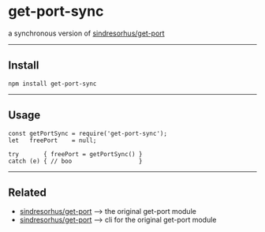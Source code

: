 # get-port-sync
a synchronous version of [sindresorhus/get-port](https://github.com/sindresorhus/get-port)

---
## Install
```
npm install get-port-sync
```


---
## Usage
```
const getPortSync = require('get-port-sync');
let   freePort    = null;

try       { freePort = getPortSync() }
catch (e) { // boo                   }
```


---
## Related
* [sindresorhus/get-port](https://github.com/sindresorhus/get-port)     --> the original get-port module
* [sindresorhus/get-port](https://github.com/sindresorhus/get-port-cli) --> cli for the original get-port module




